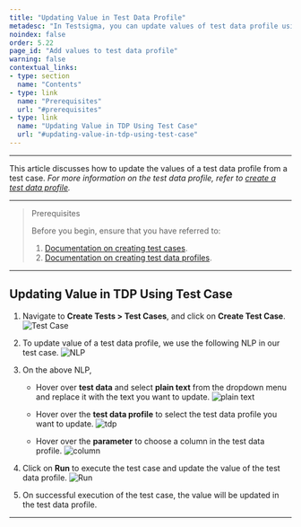 ```yaml
---
title: "Updating Value in Test Data Profile"
metadesc: "In Testsigma, you can update values of test data profile using specific NLP in a test case. Learn how to update values in test data profiles in Testsigma."
noindex: false
order: 5.22
page_id: "Add values to test data profile"
warning: false
contextual_links:
- type: section
  name: "Contents"
- type: link
  name: "Prerequisites"
  url: "#prerequisites"
- type: link
  name: "Updating Value in TDP Using Test Case"
  url: "#updating-value-in-tdp-using-test-case"
---
```



---


This article discusses how to update the values of a test data profile from a test case. *For more information on the test data profile, refer to [create a test data profile](https://testsigma.com/docs/test-data/create-data-profiles/).*


---

> <p id="prerequisites">Prerequisites</p>
>
> Before you begin, ensure that you have referred to:
> 1. [Documentation on creating test cases](https://testsigma.com/docs/test-cases/manage/add-edit-delete/#create-test-case).
> 2. [Documentation on creating test data profiles](https://testsigma.com/docs/test-data/create-data-profiles/).

---

## **Updating Value in TDP Using Test Case**



1. Navigate to **Create Tests > Test Cases**, and click on **Create Test Case**.
![Test Case](https://s3.amazonaws.com/static-docs.testsigma.com/new_images/projects/applications/cctdtcnav.png)



2. To update value of a test data profile, we use the following NLP in our test case. 
![NLP](https://s3.amazonaws.com/static-docs.testsigma.com/new_images/projects/applications/tdpvunlp.png)



3. On the above NLP,

    - Hover over **test data** and select **plain text** from the dropdown menu and replace it with the text you want to update. 
     ![plain text](https://s3.amazonaws.com/static-docs.testsigma.com/new_images/projects/applications/tdpvupt.png)

    - Hover over the **test data profile** to select the test data profile you want to update.
     ![tdp](https://s3.amazonaws.com/static-docs.testsigma.com/new_images/projects/applications/tdpvustdp.png)

    - Hover over the **parameter** to choose a column in the test data profile.
     ![column](https://s3.amazonaws.com/static-docs.testsigma.com/new_images/projects/applications/tdpvuparam.png)


4. Click on **Run** to execute the test case and update the value of the test data profile.
![Run](https://s3.amazonaws.com/static-docs.testsigma.com/new_images/projects/applications/tdpvurun.png)



5. On successful execution of the test case, the value will be updated in the test data profile. 


---